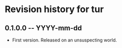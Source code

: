 # Revision history for tur

## 0.1.0.0 -- YYYY-mm-dd

* First version. Released on an unsuspecting world.
